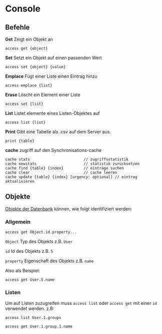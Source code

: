 # Console

## Befehle

**Get** Zeigt ein Objekt an
```
access get {object}
```

**Set** Setzt ein Objekt auf einen passenden Wert
```
access set {object} {value}
```

**Emplace** Fügt einer Liste einen Eintrag hinzu
```
access emplace {list}
```

**Erase** Löscht ein Element einer Liste
```
access set {list}
```

**List** Listet elemente eines Listen-Objektes auf
```
access list {list}
```
**Print** Gibt eine Tabelle als .csv auf dem Server aus.
```
print {table}
```

**cache** zugriff auf den Synchronisations-cache
```
cache stats                        // zugriffsstatistik
cache newstats                     // statistik zurücksetzen
cache find {table} {index}         // einträge suchen
cache clear                        // cache leeren
cache update {table} {index} [urgency: optional] // eintrag aktualisieren
```

## Objekte

[Objekte der Datenbank](./database.md) können, wie folgt identifiziert werden:

### Allgemein

```
access get Object.id.property...
```

`Object` Typ des Objekts z.B. `User`

`id` Id des Objekts z.B. `5`

`property` Eigenschaft des Objekts z.B. `name`

Also als Beispiel:

```
access get User.5.name
```

### Listen

Um auf Listen zuzugreifen muss `access list` oder `access get` mit einer `id` verwendet werden. z.B:

```
access list User.1.groups
```` 

```
access get User.1.group.1.name
```` 




